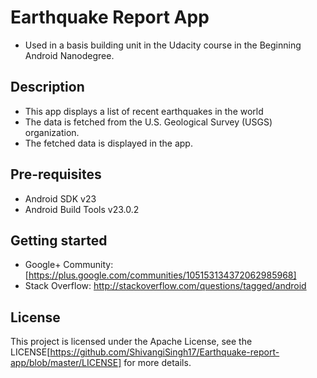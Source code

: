 # Earthquake Report App

+ Used in a basis building unit in the Udacity course in the Beginning Android Nanodegree.

## Description 
+ This app displays a list of recent earthquakes in the world
+ The data is fetched from the U.S. Geological Survey (USGS) organization.
+ The fetched data is displayed in the app.

## Pre-requisites
+ Android SDK v23
+ Android Build Tools v23.0.2

## Getting started
+ Google+ Community:[https://plus.google.com/communities/105153134372062985968]
+ Stack Overflow: http://stackoverflow.com/questions/tagged/android

## License
This project is licensed under the Apache License, see the LICENSE[https://github.com/ShivangiSingh17/Earthquake-report-app/blob/master/LICENSE] for more details.
